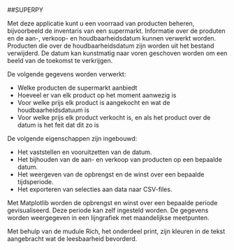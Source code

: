<span style="background-color:light-yellow; padding:2px;">

##SUPERPY

Met deze applicatie kunt u een voorraad van producten beheren, bijvoorbeeld de inventaris van een supermarkt. Informatie over de produten en de aan-, verkoop- en houdbaarheidsdatum kunnen verwerkt worden. Producten die over de houdbaarheidsdatum zijn worden uit het bestand verwijderd. De datum kan kunstmatig naar voren geschoven worden om een beeld van de toekomst te verkrijgen. 

De volgende gegevens worden verwerkt:

* Welke producten de supermarkt aanbiedt
* Hoeveel er van elk product op het moment aanwezig is
* Voor welke prijs elk product is aangekocht en wat de houdbaarheidsdatuum is
* Voor welke prijs elk product verkocht is, en als het product over de datum is het feit dat dit zo is

De volgende eigenschappen zijn ingebouwd:

* Het vaststellen en vooruitzetten van de datum.
* Het bijhouden van de aan- en verkoop van producten op een bepaalde datum.
* Het weergeven van de opbrengst en de winst over een bepaalde tijdsperiode.
* Het exporteren van selecties aan data naar CSV-files.

Met Matplotlib worden de opbrengst en winst over een bepaalde periode gevisualiseerd. Deze periode kan zelf ingesteld worden. De gegevens worden weergegeven in een lijngrafiek met maandelijkse meetpunten.

Met behulp van de mudule Rich, het onderdeel print, zijn kleuren in de tekst aangebracht wat de leesbaarheid bevorderd.
